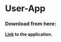 # User-App

### Download from here:

**[Link](https://github.com/Muskaan0111/User-App/releases/download/v1.0.0/app-debug.apk) to the application.**
